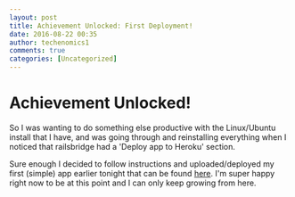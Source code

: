 ```yaml
---
layout: post
title: Achievement Unlocked: First Deployment!
date: 2016-08-22 00:35
author: techenomics1
comments: true
categories: [Uncategorized]
---
```

# Achievement Unlocked!

So I was wanting to do something else productive with the Linux/Ubuntu install that I have, and was going through and reinstalling everything when I noticed that railsbridge had a 'Deploy app to Heroku' section.

Sure enough I decided to follow instructions and uploaded/deployed my first (simple) app earlier tonight that can be found [here](https://dry-sands-16951.herokuapp.com/).  I'm super happy right now to be at this point and I can only keep growing from here.
